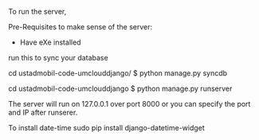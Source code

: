 To run the server, 

Pre-Requisites to make sense of the server:

- Have eXe installed

run this to sync your database


cd ustadmobil-code-umclouddjango/
$ python manage.py syncdb

cd ustadmobil-code-umclouddjango
$ python manage.py runserver

The server will run on 127.0.0.1 over port 8000 or you can specify the port and IP after runserer. 

To install date-time
sudo pip install django-datetime-widget

